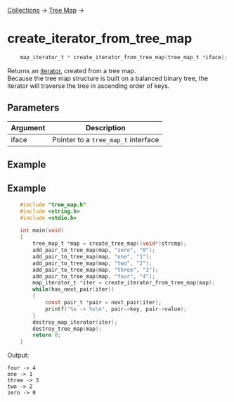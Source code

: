 [Collections](../collections.md) &rarr; [Tree Map](tree_map.md) &rarr;

# create_iterator_from_tree_map

```c
    map_iterator_t * create_iterator_from_tree_map(tree_map_t *iface);
```

Returns an [iterator](../iterator/iterator.md), created from a tree map.\
Because the tree map structure is built on a balanced binary tree, the iterator will traverse the tree in ascending order of keys.

## Parameters

Argument|Description
--------|-----------
iface|Pointer to a `tree_map_t` interface

## Example

## Example

```c
    #include "tree_map.h"
    #include <string.h>
    #include <stdio.h>

    int main(void)
    {
        tree_map_t *map = create_tree_map((void*)strcmp);
        add_pair_to_tree_map(map, "zero", "0");
        add_pair_to_tree_map(map, "one", "1");
        add_pair_to_tree_map(map, "two", "2");
        add_pair_to_tree_map(map, "three", "3");
        add_pair_to_tree_map(map, "four", "4");
        map_iterator_t *iter = create_iterator_from_tree_map(map);
        while(has_next_pair(iter))
        {
            const pair_t *pair = next_pair(iter);
            printf("%s -> %s\n", pair->key, pair->value);
        }
        destroy_map_iterator(iter);
        destroy_tree_map(map);
        return 0;
    }
```

Output:

    four -> 4
    one -> 1
    three -> 3
    two -> 2
    zero -> 0
